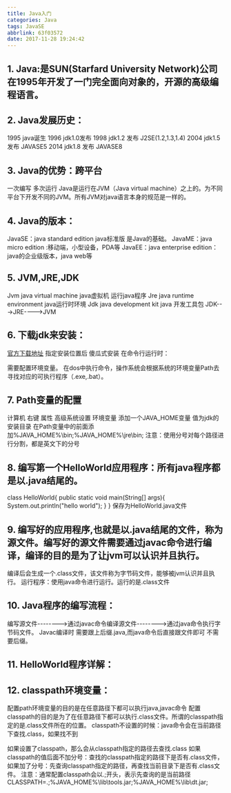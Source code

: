 ```yaml
---
title: Java入门
categories: Java
tags: JavaSE
abbrlink: 63f03572
date: 2017-11-28 19:24:42
---
```

## 1.	Java:是SUN(Starfard University Network)公司在1995年开发了一门完全面向对象的，开源的高级编程语言。
## 2.	Java发展历史：
1995 java诞生
1996 jdk1.0发布
1998 jdk1.2 发布  J2SE(1.2,1.3,1.4)
2004 jdk1.5 发布  JAVASE5
2014 jdk1.8 发布  JAVASE8
## 3.	Java的优势：跨平台
一次编写 多次运行
Java是运行在JVM（Java virtual machine）之上的。为不同平台下开发不同的JVM。所有JVM对java语言本身的规范是一样的。
## 4.	Java的版本：
JavaSE：java standard edition java标准版 是Java的基础。
JavaME：java micro edition :移动端，小型设备，PDA等
JavaEE：java enterprise edition：java的企业级版本，java web等
<!---more--->
## 5.	JVM,JRE,JDK
Jvm java virtual machine 		java虚拟机 运行java程序
Jre  java runtime environment  	java运行时环境
Jdk  java development kit java	开发工具包
JDK--->JRE---->JVM
## 6.	下载jdk来安装：
[官方下载地址](https://www.oracle.com)
指定安装位置后 傻瓜式安装
在命令行运行时：

需要配置环境变量。
在dos中执行命令，操作系统会根据系统的环境变量Path去寻找对应的可执行程序（.exe,.bat）。
## 7.	Path变量的配置
计算机  右键  属性  高级系统设置  环境变量 
添加一个JAVA_HOME变量 值为jdk的安装目录
在Path变量中的前面添加%JAVA_HOME%\bin;%JAVA_HOME%\jre\bin;
注意：使用分号对每个路径进行分割，都是英文下的分号
## 8.	编写第一个HelloWorld应用程序：所有java程序都是以.java结尾的。
class HelloWorld{
    public static void main(String[] args){
	     System.out.println("hello world");
    }
}
保存为HelloWorld.java文件
## 9.	编写好的应用程序,也就是以.java结尾的文件，称为源文件。编写好的源文件需要通过javac命令进行编译，编译的目的是为了让jvm可以认识并且执行。
 
编译后会生成一个.class文件，该文件称为字节码文件，能够被jvm认识并且执行。
运行程序：使用java命令进行运行。运行的是.class文件
 
## 10.	Java程序的编写流程：
编写源文件-------->通过javac命令编译源文件-------->通过java命令执行字节码文件。
Javac编译时 需要跟上后缀.java,而java命令后直接跟文件即可 不需要后缀。
## 11.	HelloWorld程序详解：
 
## 12.	classpath环境变量：
配置path环境变量的目的是在任意路径下都可以执行java,javac命令
配置classpath的目的是为了在任意路径下都可以执行.class文件。所谓的classpath指定的是.class文件所在的位置。
classpath不设置的时候：java命令会在当前路径下查找.class，如果找不到
 
如果设置了classpath，那么会从classpath指定的路径去查找.class
如果classpath的值后面不加分号：查找的classpath指定的路径下是否有.class文件，
如果加了分号：先查询classpath指定的路径，再查找当前目录下是否有.class文件。
注意：通常配置classpath会以.;开头，表示先查询的是当前路径
CLASSPATH=.;%JAVA_HOME%\lib\tools.jar;%JAVA_HOME%\lib\dt.jar;
